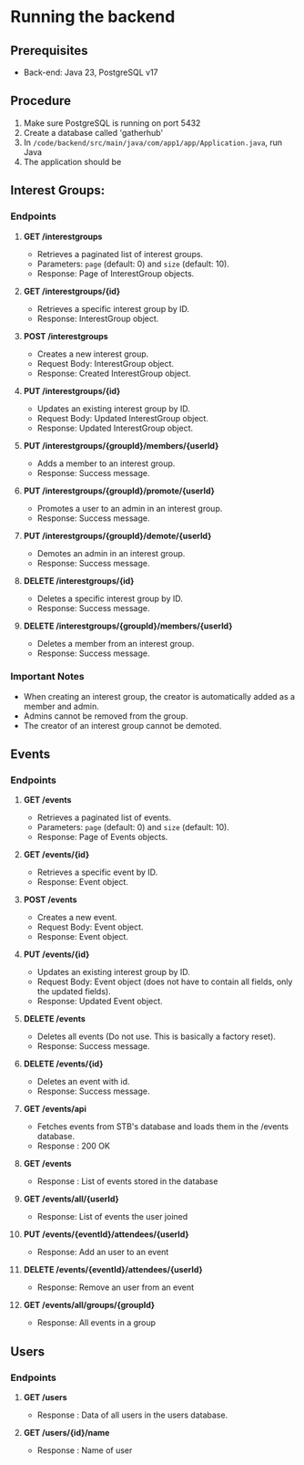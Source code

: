 # Running the backend

## Prerequisites
- Back-end: Java 23, PostgreSQL v17
## Procedure
1. Make sure PostgreSQL is running on port 5432
2. Create a database called 'gatherhub'
3. In `/code/backend/src/main/java/com/app1/app/Application.java`, run Java
4. The application should be 

## Interest Groups:
### Endpoints
1. **GET /interestgroups**
    - Retrieves a paginated list of interest groups.
    - Parameters: `page` (default: 0) and `size` (default: 10).
    - Response: Page of InterestGroup objects.

2. **GET /interestgroups/{id}**
    - Retrieves a specific interest group by ID.
    - Response: InterestGroup object.

3. **POST /interestgroups**
    - Creates a new interest group.
    - Request Body: InterestGroup object.
    - Response: Created InterestGroup object.

4. **PUT /interestgroups/{id}**
    - Updates an existing interest group by ID.
    - Request Body: Updated InterestGroup object.
    - Response: Updated InterestGroup object.

5. **PUT /interestgroups/{groupId}/members/{userId}**
    - Adds a member to an interest group.
    - Response: Success message.

6. **PUT /interestgroups/{groupId}/promote/{userId}**
    - Promotes a user to an admin in an interest group.
    - Response: Success message.

7. **PUT /interestgroups/{groupId}/demote/{userId}**
    - Demotes an admin in an interest group.
    - Response: Success message.

8. **DELETE /interestgroups/{id}**
    - Deletes a specific interest group by ID.
    - Response: Success message.

9. **DELETE /interestgroups/{groupId}/members/{userId}**
    - Deletes a member from an interest group.
    - Response: Success message.

### Important Notes
- When creating an interest group, the creator is automatically added as a member and admin.
- Admins cannot be removed from the group.
- The creator of an interest group cannot be demoted.

## Events
### Endpoints
1. **GET /events**
    - Retrieves a paginated list of events.
    - Parameters: `page` (default: 0) and `size` (default: 10).
    - Response: Page of Events objects.
2. **GET /events/{id}**
    - Retrieves a specific event by ID.
    - Response: Event object.
3. **POST /events**
    - Creates a new event.
    - Request Body: Event object.
    - Response: Event object.
4. **PUT /events/{id}**
    - Updates an existing interest group by ID.
    - Request Body: Event object (does not have to contain all fields, only the updated fields).
    - Response: Updated Event object.
5. **DELETE /events**
    - Deletes all events (Do not use. This is basically a factory reset).
    - Response: Success message.
6. **DELETE /events/{id}**
    - Deletes an event with id.
    - Response: Success message. 

7. **GET /events/api**
    - Fetches events from STB's database and loads them in the /events database.
    - Response : 200 OK

8. **GET /events**
    - Response : List of events stored in the database

9. **GET /events/all/{userId}**
    - Response: List of events the user joined

10. **PUT /events/{eventId}/attendees/{userId}**
    - Response: Add an user to an event

11. **DELETE /events/{eventId}/attendees/{userId}**
    - Response: Remove an user from an event
12. **GET /events/all/groups/{groupId}**
    - Response: All events in a group 

## Users
### Endpoints
1. **GET /users**
    - Response : Data of all users in the users database.

2. **GET /users/{id}/name**
    - Response : Name of user

